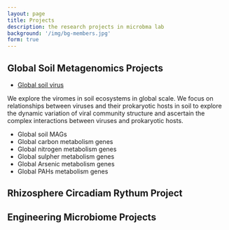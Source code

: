 ```yaml
---
layout: page
title: Projects
description: the research projects in microbma lab
background: '/img/bg-members.jpg'
form: true
---
```


## Global Soil Metagenomics Projects

- [Global soil virus](/project/gsv.md)

We explore the viromes in soil ecosystems in global scale. We focus on relationships between viruses and their prokaryotic hosts in soil to explore the dynamic variation of viral community structure and ascertain the complex interactions between viruses and prokaryotic hosts.

- Global soil MAGs
- Global carbon metabolism genes
- Global nitrogen metabolism genes
- Global sulpher metabolism genes
- Global Arsenic metabolism genes
- Global PAHs metabolism genes

## Rhizosphere Circadiam Rythum Project


## Engineering Microbiome Projects
